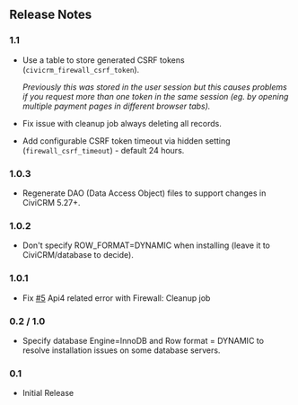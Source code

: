 ## Release Notes

### 1.1

* Use a table to store generated CSRF tokens (`civicrm_firewall_csrf_token`).

  *Previously this was stored in the user session but this causes problems if you request more than one token in the same session (eg. by opening multiple payment pages in different browser tabs).*

* Fix issue with cleanup job always deleting all records.
* Add configurable CSRF token timeout via hidden setting (`firewall_csrf_timeout`) - default 24 hours.

### 1.0.3

* Regenerate DAO (Data Access Object) files to support changes in CiviCRM 5.27+.

### 1.0.2

* Don't specify ROW_FORMAT=DYNAMIC when installing (leave it to CiviCRM/database to decide).

### 1.0.1

* Fix [#5](https://lab.civicrm.org/extensions/firewall/-/issues/5) Api4 related error with Firewall: Cleanup job

### 0.2 / 1.0

* Specify database Engine=InnoDB and Row format = DYNAMIC to resolve installation issues on some database servers.

### 0.1

* Initial Release
